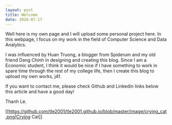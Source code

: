 ```yaml
---
layout: post
title: Welcome
date: 2020-07-17
---
```


Well here is my own page and I will upload some personal project here. 
In this webpage, I focus on my work in the field of Computer Science and Data Analytics. 

I was influenced by Huan Truong, a blogger from Spiderum and my old friend Dang Chinh in designing and creating this blog. Since I am a Economic student, I think it would be nice if I have something to work in spare time through the rest of my college life, then I create this blog to upload my own works, j4f.

If you want to contact me, please check Github and Linkedin links below this article and have a good day!

Thanh Le.

[[https://github.com/tle2001/tle2001.github.io/blob/master/image/crying_cat.png|Crying Cat]]
